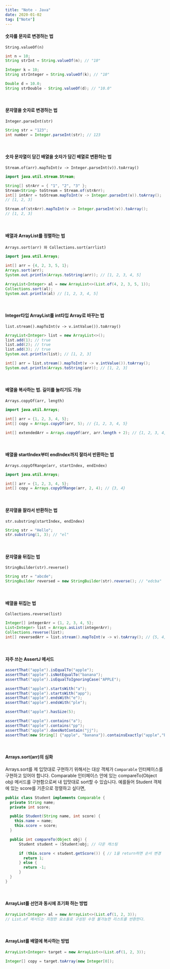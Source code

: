 ```yaml
---
title: "Note - Java"
date: 2020-01-02
tag: ["Note"]
---
```


#### 숫자를 문자로 변경하는 법

  `String.valueOf(n)`

  ```java
  int n = 10;
  String strInt = String.valueOf(n); // "10"

  Integer k = 10;
  String strInteger = String.valueOf(k); // "10"

  Double d = 10.0;
  String strDouble - String.valueOf(d); // "10.0"
  ```

<br>

#### 문자열을 숫자로 변경하는 법

  `Integer.parseInt(str)`

  ```java
  String str = "123";
  int number = Integer.parseInt(str); // 123
  ```

<br>

#### 숫자 문자열이 담긴 배열을 숫자가 담긴 배열로 변환하는 법

  `Stream.of(arr).mapToInt(v -> Integer.parseInt(v)).toArray()`

  ```java
  import java.util.stream.Stream;

  String[] strArr = { "1", "2", "3" };
  Stream<String> toStream = Stream.of(strArr);
  int[] intArr = toStream.mapToInt(v -> Integer.parseInt(v)).toArray();
  // [1, 2, 3]

  Stream.of(strArr).mapToInt(v -> Integer.parseInt(v)).toArray();
  // [1, 2, 3]
  ```

<br>

#### 배열과 ArrayList를 정렬하는 법

  `Arrays.sort(arr) 와 Collections.sort(arrlist)`

  ```java
  import java.util.Arrays;

  int[] arr = {4, 2, 3, 5, 1};
  Arrays.sort(arr);
  System.out.println(Arrays.toString(arr)); // [1, 2, 3, 4, 5]

  ArrayList<Integer> al = new ArrayList<>(List.of(4, 2, 3, 5, 1));
  Collections.sort(al);
  System.out.println(al) // [1, 2, 3, 4, 5]
  ```

<br>

#### Integer타입 ArrayList를 int타입 Array로 바꾸는 법

  `list.stream().mapToInt(v -> v.intValue()).toArray()`

  ```java
  ArrayList<Integer> list = new ArrayList<>();
  list.add(1); // true
  list.add(2); // true
  list.add(3); // true
  System.out.println(list); // [1, 2, 3]

  int[] arr = list.stream().mapToInt(v -> v.intValue()).toArray();
  System.out.println(Arrays.toString(arr)); // [1, 2, 3]
  ```

<br>

#### 배열을 복사하는 법. 길이를 늘리기도 가능

  `Arrays.copyOf(arr, length)`

  ```java
  import java.util.Arrays;

  int[] arr = {1, 2, 3, 4, 5};
  int[] copy = Arrays.copyOf(arr, 5); // {1, 2, 3, 4, 5}

  int[] extendedArr = Arrays.copyOf(arr, arr.length + 2); // {1, 2, 3, 4, 5, 0, 0}
  ```

<br>

#### 배열을 startIndex부터 endIndex까지 잘라서 반환하는 법

  `Arrays.copyOfRange(arr, startIndex, endIndex)`

  ```java
  import java.util.Arrays;

  int[] arr = {1, 2, 3, 4, 5};
  int[] copy = Arrays.copyOfRange(arr, 2, 4); // {3, 4}
  ```

<br>

#### 문자열을 잘라서 반환하는 법

  `str.substring(startIndex, endIndex)`

  ```java
  String str = "Hello";
  str.substring(1, 3); // "el"
  ```

<br>

#### 문자열을 뒤집는 법

  `StringBuilder(str).reverse()`

  ```java
  String str = "abcde";
  StringBuilder reversed = new StringBuilder(str).reverse(); // "edcba"
  ```

<br>

#### 배열을 뒤집는 법

  `Collections.reverse(list)`

  ```java
  Integer[] integerArr = {1, 2, 3, 4, 5};
  List<Integer> list = Arrays.asList(integerArr);
  Collections.reverse(list);
  int[] reversedArr = list.stream().mapToInt(v -> v).toArray(); // {5, 4, 3, 2, 1}
  ```

<br>

#### 자주 쓰는 AssertJ 메서드

  ```java
  assertThat("apple").isEqualTo("apple");
  assertThat("apple").isNotEqualTo("banana");
  assertThat("apple").isEqualToIgnoringCase("APPLE");
  
  assertThat("apple").startsWith("a");
  assertThat("apple").startsWith("app");
  assertThat("apple").endsWith("e");
  assertThat("apple").endsWith("ple");
  
  assertThat("apple").hasSize(5);
  
  assertThat("apple").contains("a");
  assertThat("apple").contains("pp");
  assertThat("apple").doesNotContain("jj");
  assertThat(new String[] {"apple", "banana"}).containsExactly("apple","banana");
  ```

<br>

#### Arrays.sort(arr)의 심화

  Arrays.sort를 제 입맛대로 구현하기 위해서는 대상 객체가 `Comparable` 인터페이스를 구현하고 있어야 합니다. Comparable 인터페이스 안에 있는 compareTo(Object obj) 메서드를 구현함으로써 내 입맛대로 sort할 수 있습니다. 예를들어 Student 객체에 있는 score를 기준으로 정렬하고 싶다면,

  ```java
  public class Student implements Comparable {
    private String name;
    private int score;

    public Student(String name, int score) {
      this.name = name;
      this.score = score;
    }

    public int compareTo(Object obj) {
        Student student = (Student)obj; // 다운 캐스팅

        if (this.score < student.getScore()) { // 1을 return하면 순서 변경
          return 1;
        } else {
          return -1;
        }
    }
  }
  ```

<br>

#### ArrayList를 선언과 동시에 초기화 하는 방법  

  ```java
  ArrayList<Integer> al = new ArrayList<>(List.of(1, 2, 3));
  // List.of 메서드는 지정한 요소들로 구성된 수정 불가능한 리스트를 반환한다.
  ```

<br>

#### ArrayList를 배열에 복사하는 방법

  ```java
  ArrayList<Integer> target = new ArrayList<>(List.of(1, 2, 3));

  Integer[] copy = target.toArray(new Integer[0]);
  ```
